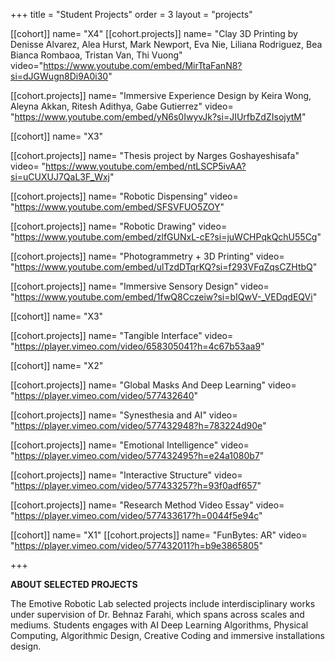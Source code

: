 +++
title = "Student Projects"
order = 3
layout = "projects"


[[cohort]]
name= "X4"
[[cohort.projects]]
name= "Clay 3D Printing by Denisse Alvarez, Alea Hurst, Mark Newport, Eva Nie, Liliana Rodriguez, Bea Bianca Rombaoa, Tristan Van, Thi Vuong"
video="https://www.youtube.com/embed/MirTtaFanN8?si=dJGWugn8Di9A0i30"

[[cohort.projects]]
name= "Immersive Experience Design by Keira Wong, Aleyna Akkan, Ritesh Adithya, Gabe Gutierrez"
video= "https://www.youtube.com/embed/yN6s0IwyvJk?si=JIUrfbZdZIsojytM"

[[cohort]]
name= "X3"

[[cohort.projects]]
name= "Thesis project by Narges Goshayeshisafa"
video= "https://www.youtube.com/embed/ntLSCP5ivAA?si=uCUXUJ7QaL3F_Wxj"


[[cohort.projects]]
name= "Robotic Dispensing"
video= "https://www.youtube.com/embed/SFSVFUO5ZOY"


[[cohort.projects]]
name= "Robotic Drawing"
video= "https://www.youtube.com/embed/zlfGUNxL-cE?si=juWCHPqkQchU55Cg"


[[cohort.projects]]
name= "Photogrammetry + 3D Printing"
video= "https://www.youtube.com/embed/ulTzdDTqrKQ?si=f293VFqZqsCZHtbQ"

[[cohort.projects]]
name= "Immersive Sensory Design"
video= "https://www.youtube.com/embed/1fwQ8Cczeiw?si=bIQwV-_VEDqdEQVi"



[[cohort]]
name= "X3"



[[cohort.projects]]
name= "Tangible Interface"
video= "https://player.vimeo.com/video/658305041?h=4c67b53aa9" 


[[cohort]]
name= "X2"

[[cohort.projects]]
name= "Global Masks And Deep Learning"
video= "https://player.vimeo.com/video/577432640" 

[[cohort.projects]]
name= "Synesthesia and AI"
video= "https://player.vimeo.com/video/577432948?h=783224d90e" 

[[cohort.projects]]
name= "Emotional Intelligence"
video= "https://player.vimeo.com/video/577432495?h=e24a1080b7" 

[[cohort.projects]]
name= "Interactive Structure"
video= "https://player.vimeo.com/video/577433257?h=93f0adf657" 

[[cohort.projects]]
name= "Research Method Video Essay"
video= "https://player.vimeo.com/video/577433617?h=0044f5e94c" 


[[cohort]]
name= "X1"
[[cohort.projects]]
name= "FunBytes: AR"
video= "https://player.vimeo.com/video/577432011?h=b9e3865805" 

+++


**ABOUT SELECTED PROJECTS**

The Emotive Robotic Lab selected projects include interdisciplinary works under supervision of Dr. Behnaz Farahi, which spans across scales and mediums. Students engages with AI Deep Learning Algorithms, Physical Computing, Algorithmic Design, Creative Coding and immersive installations design.
